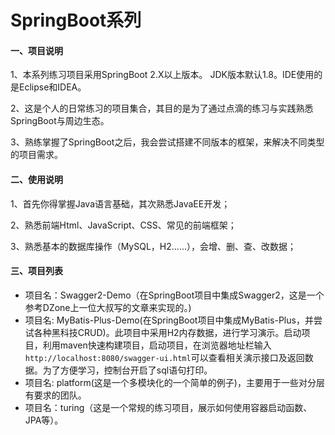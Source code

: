 # SpringBoot系列
#### 一、项目说明
1、本系列练习项目采用SpringBoot 2.X以上版本。
JDK版本默认1.8。IDE使用的是Eclipse和IDEA。

2、这是个人的日常练习的项目集合，其目的是为了通过点滴的练习与实践熟悉SpringBoot与周边生态。

3、熟练掌握了SpringBoot之后，我会尝试搭建不同版本的框架，来解决不同类型的项目需求。

#### 二、使用说明
1、首先你得掌握Java语言基础，其次熟悉JavaEE开发；

2、熟悉前端Html、JavaScript、CSS、常见的前端框架；

3、熟悉基本的数据库操作（MySQL，H2......），会增、删、查、改数据；

#### 三、项目列表

- 项目名：Swagger2-Demo（在SpringBoot项目中集成Swagger2，这是一个参考DZone上一位大叔写的文章来实现的。)
- 项目名: MyBatis-Plus-Demo(在SpringBoot项目中集成MyBatis-Plus，并尝试各种黑科技CRUD)。此项目中采用H2内存数据，进行学习演示。启动项目，利用maven快速构建项目，启动项目，在浏览器地址栏输入`http://localhost:8080/swagger-ui.html`可以查看相关演示接口及返回数据。为了方便学习，控制台开启了sql语句打印。
- 项目名: platform(这是一个多模块化的一个简单的例子)，主要用于一些对分层有要求的团队。
- 项目名：turing（这是一个常规的练习项目，展示如何使用容器启动函数、JPA等）。
